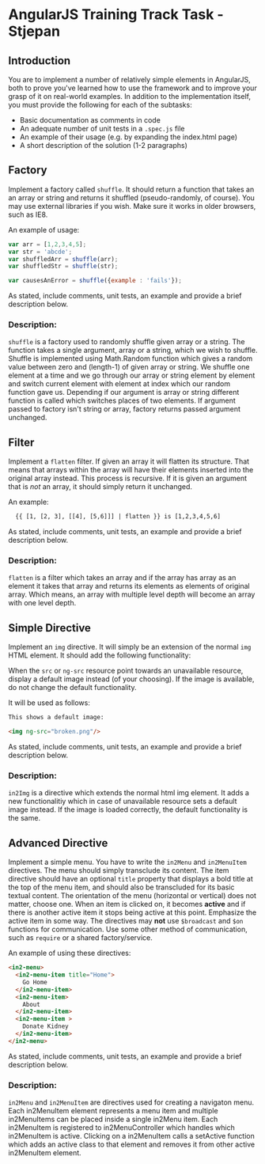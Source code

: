 # AngularJS Training Track Task - Stjepan

## Introduction

You are to implement a number of relatively simple elements in AngularJS, both to prove you've learned how to use the framework and to improve your grasp of it on real-world examples. In addition to the implementation itself, you must provide the following for each of the subtasks:

  - Basic documentation as comments in code
  - An adequate number of unit tests in a `.spec.js` file
  - An example of their usage (e.g. by expanding the index.html page)
  - A short description of the solution (1-2 paragraphs)

## Factory

Implement a factory called `shuffle`. It should return a function that takes an an array or string and returns it shuffled (pseudo-randomly, of course). You may use external libraries if you wish. Make sure it works in older browsers, such as IE8.

An example of usage:

```javascript
var arr = [1,2,3,4,5];
var str = 'abcde';
var shuffledArr = shuffle(arr);
var shuffledStr = shuffle(str);

var causesAnError = shuffle({example : 'fails'});
```

As stated, include comments, unit tests, an example and provide a brief description below.

### Description:

`shuffle` is a factory used to randomly shuffle given array or a string. The function takes a single argument, array or a string, which we wish to shuffle.
Shuffle is implemented using Math.Random function which gives a random value between zero and (length-1) of given array or string. We shuffle one element at a time and we go through our array or string element by element and switch current element with element at index which our random function gave us.
Depending if our argument is array or string different function is called which switches places of two elements.
If argument passed to factory isn't string or array, factory returns passed argument unchanged.

## Filter

Implement a `flatten` filter. If given an array it will flatten its structure. That means that arrays within the array will have their elements inserted into the original array instead. This process is recursive. If it is given an argument that is *not* an array, it should simply return it unchanged.

An example:

```html
  {{ [1, [2, 3], [[4], [5,6]]] | flatten }} is [1,2,3,4,5,6]
```

As stated, include comments, unit tests, an example and provide a brief description below.

### Description:

`flatten` is a filter which takes an array and if the array has array as an element it takes that array and returns its elements as elements of original array. Which means, an array with multiple level depth will become an array with one level depth. 

## Simple Directive

Implement an `img` directive. It will simply be an extension of the normal `img` HTML element. It should add the following functionality:

When the `src` or `ng-src` resource point towards an unavailable resource, display a default image instead (of your choosing). If the image is available, do not change the default functionality.

It will be used as follows:

```html
This shows a default image:

<img ng-src="broken.png"/>
```

As stated, include comments, unit tests, an example and provide a brief description below.

### Description:

`in2Img` is a directive which extends the normal html img element. It adds a new functionalitiy which in case of unavailable resource sets a default image instead. If the image is loaded correctly, the default functionality is the same.

## Advanced Directive

Implement a simple menu. You have to write the `in2Menu` and `in2MenuItem` directives. The menu should simply transclude its content. The item directive should have an optional `title` property that displays a bold title at the top of the menu item, and should also be transcluded for its basic textual content. The orientation of the menu (horizontal or vertical) does not matter, choose one. When an item is clicked on, it becomes **active** and if there is another active item it stops being active at this point. Emphasize the active item in some way. The directives may **not** use `$broadcast` and `$on` functions for communication. Use some other method of communication, such as `require` or a shared factory/service.

An example of using these directives:

```html
<in2-menu>
  <in2-menu-item title="Home">
    Go Home
  </in2-menu-item>
  <in2-menu-item>
    About
  </in2-menu-item>
  <in2-menu-item >
    Donate Kidney
  </in2-menu-item>
</in2-menu>
```

As stated, include comments, unit tests, an example and provide a brief description below.

### Description:

`in2Menu` and `in2MenuItem` are directives used for creating a navigaton menu. Each in2MenuItem element represents a menu item and multiple in2MenuItems can be placed inside a single in2Menu item.
Each in2MenuItem is registered to in2MenuController which handles which in2MenuItem is active. Clicking on a in2MenuItem calls a setActive function which adds an active class to that element and removes it from other active in2MenuItem element.

